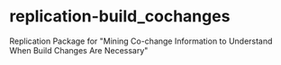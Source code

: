 # replication-build_cochanges
Replication Package for "Mining Co-change Information to Understand When Build Changes Are Necessary"

